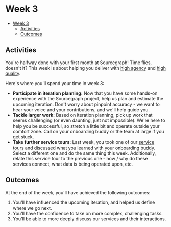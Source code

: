 # Week 3

- [Week 3](#week-3)
  - [Activities](#activities)
  - [Outcomes](#outcomes)

## Activities

You're halfway done with your first month at Sourcegraph! Time flies, doesn't it? This week is about helping you deliver with [high agency](https://about.sourcegraph.com/handbook/company/values#high-agency) and [high quality](https://about.sourcegraph.com/handbook/company/values#high-quality).

Here's where you'll spend your time in week 3:

- **Participate in iteration planning:** Now that you have some hands-on experience with the Sourcegraph project, help us plan and estimate the upcoming iteration. Don't worry about pinpoint accuracy - we want to hear your voice and your contributions, and we'll help guide you.
- **Tackle larger work:** Based on iteration planning, pick up work that seems challenging (or even daunting, just not impossible). We're here to help you be successful, so stretch a little bit and operate outside your comfort zone. Call on your onboarding buddy or the team at large if you get stuck.
- **Take further service tours:** Last week, you took one of our [service tours](index.md#service-tours) and discussed what you learned with your onboarding buddy. Select a different one and do the same thing this week. Additionally, relate this service tour to the previous one - how / why do these services connect, what data is being operated upon, etc.

## Outcomes

At the end of the week, you'll have achieved the following outcomes:

1. You'll have influenced the upcoming iteration, and helped us define where we go next.
2. You'll have the confidence to take on more complex, challenging tasks.
3. You'll be able to more deeply discuss our services and their interactions.
